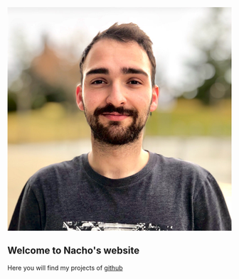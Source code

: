 ![Image](profile.jpg)

## Welcome to Nacho's website

Here you will find my projects of [github](https://github.com/nachokleinman)

